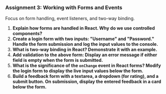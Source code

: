 ### **Assignment 3: Working with Forms and Events**
Focus on form handling, event listeners, and two-way binding.

1. **Explain how forms are handled in React. Why do we use controlled components?**  
2. **Create a login form with two inputs: "Username" and "Password." Handle the form submission and log the input values to the console.**  
3. **What is two-way binding in React? Demonstrate it with an example.**  
4. **Add validation to the above form: Display an error message if either field is empty when the form is submitted.**  
5. **What is the significance of the `onChange` event in React forms? Modify the login form to display the live input values below the form.**  
6. **Build a feedback form with a textarea, a dropdown (for rating), and a submit button. On submission, display the entered feedback in a card below the form.**  
